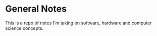 # General Notes
This is a repo of notes I'm taking on software, hardware and computer science concepts.


<!-- ## What is ...?

## Links

## Tutorials -->

<!-- Embedded links -->
<!-- [1]: https://github.com/nchristie/general_notes/blob/master/XXX.md -->
